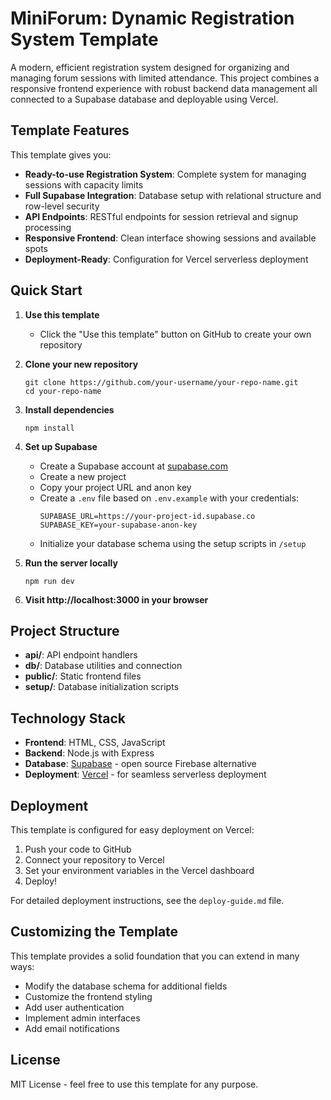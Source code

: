 # MiniForum: Dynamic Registration System Template

A modern, efficient registration system designed for organizing and managing forum sessions with limited attendance. This project combines a responsive frontend experience with robust backend data management all connected to a Supabase database and deployable using Vercel.

## Template Features

This template gives you:

- **Ready-to-use Registration System**: Complete system for managing sessions with capacity limits
- **Full Supabase Integration**: Database setup with relational structure and row-level security
- **API Endpoints**: RESTful endpoints for session retrieval and signup processing
- **Responsive Frontend**: Clean interface showing sessions and available spots
- **Deployment-Ready**: Configuration for Vercel serverless deployment

## Quick Start

1. **Use this template**
   - Click the "Use this template" button on GitHub to create your own repository

2. **Clone your new repository**
   ```
   git clone https://github.com/your-username/your-repo-name.git
   cd your-repo-name
   ```

3. **Install dependencies**
   ```
   npm install
   ```

4. **Set up Supabase**
   - Create a Supabase account at [supabase.com](https://supabase.com)
   - Create a new project
   - Copy your project URL and anon key
   - Create a `.env` file based on `.env.example` with your credentials:
     ```
     SUPABASE_URL=https://your-project-id.supabase.co
     SUPABASE_KEY=your-supabase-anon-key
     ```
   - Initialize your database schema using the setup scripts in `/setup`

5. **Run the server locally**
   ```
   npm run dev
   ```

6. **Visit http://localhost:3000 in your browser**

## Project Structure

- **api/**: API endpoint handlers
- **db/**: Database utilities and connection
- **public/**: Static frontend files
- **setup/**: Database initialization scripts

## Technology Stack

- **Frontend**: HTML, CSS, JavaScript
- **Backend**: Node.js with Express
- **Database**: [Supabase](https://supabase.com) - open source Firebase alternative
- **Deployment**: [Vercel](https://vercel.com) - for seamless serverless deployment

## Deployment

This template is configured for easy deployment on Vercel:

1. Push your code to GitHub
2. Connect your repository to Vercel
3. Set your environment variables in the Vercel dashboard
4. Deploy!

For detailed deployment instructions, see the `deploy-guide.md` file.

## Customizing the Template

This template provides a solid foundation that you can extend in many ways:

- Modify the database schema for additional fields
- Customize the frontend styling
- Add user authentication
- Implement admin interfaces
- Add email notifications

## License

MIT License - feel free to use this template for any purpose.
